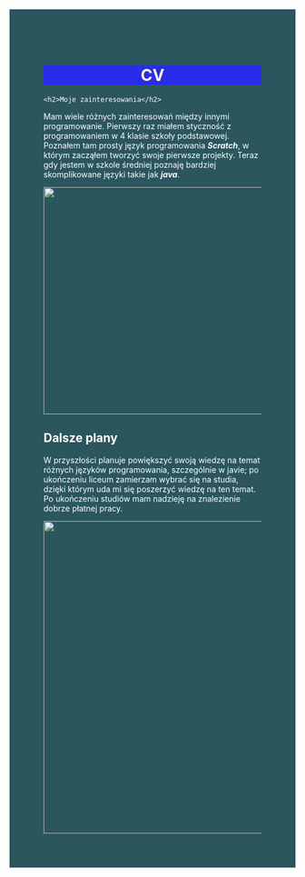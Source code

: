 
<html>
<head>
    <meta charset="utf-8">
    <title>CV</title>
    
</head >

<body>
    <div style="background-color:rgb(43, 86, 94);color:white;padding:60px;">
<h1 span style="background-color: rgb(41, 44, 235);color: cornsilk;text-align: center;">CV</h1>

    <h2>Moje zainteresowania</h2>
<p>Mam wiele różnych zainteresowań między innymi programowanie. Pierwszy raz miałem styczność z programowaniem w 4 klasie szkoły podstawowej. Poznałem tam prosty język programowania <i><b>Scratch</b></i>, w którym zacząłem tworzyć swoje pierwsze projekty. Teraz gdy jestem w szkole średniej poznaję bardziej skomplikowane języki takie jak <i><b>java</b></i>.</p>
<img src="https://kursphp.com/wp-content/uploads/2016/03/jezyki-programowania.jpg" height="400"/>
    <h2>Dalsze plany</h2>
<p>W przyszłości planuje powiększyć swoją wiedzę na temat różnych języków programowania, szczególnie w javie; po ukończeniu liceum zamierzam wybrać się na studia, dzięki którym uda mi się poszerzyć wiedzę na ten temat. Po ukończeniu studiów mam nadzieję na znalezienie dobrze płatnej pracy.  </p>
<img src="https://www.computerworld.pl/g1/news/thumb/2/9/290199" width="800" height="550"/>
</div>
</body>
</html>
